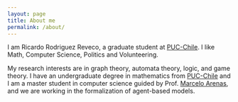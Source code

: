 ```yaml
---
layout: page
title: About me
permalink: /about/
---
```


I am Ricardo Rodriguez Reveco, a graduate student at [PUC-Chile](https://www.uc.cl/). I like Math, Computer Science, Politics and Volunteering.


My research interests are in graph theory, automata theory, logic, and game theory.
I have an undergraduate degree in mathematics from [PUC-Chile](https://www.uc.cl/) and I am a master student in computer science guided by Prof. [Marcelo Arenas](http://marceloarenas.cl/), and we are working in the formalization of agent-based models.





